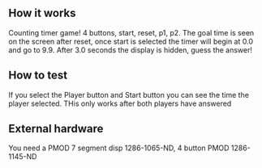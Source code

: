 <!---

This file is used to generate your project datasheet. Please fill in the information below and delete any unused
sections.

You can also include images in this folder and reference them in the markdown. Each image must be less than
512 kb in size, and the combined size of all images must be less than 1 MB.
-->

## How it works

Counting timer game! 4 buttons, start, reset, p1, p2. The goal time is seen on the screen after reset, once start is selected the timer will begin at 0.0 and go to 9.9. After 3.0 seconds the display is hidden, guess the answer!

## How to test

If you select the Player button and Start button you can see the time the player selected. THis only works after both players have answered 

## External hardware

You need a PMOD 7 segment disp 1286-1065-ND, 4 button  PMOD 1286-1145-ND


